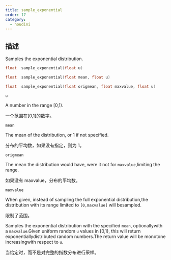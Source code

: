 ```yaml
---
title: sample_exponential
order: 17
category:
  - houdini
---
```

    
## 描述

Samples the exponential distribution.

```c
float  sample_exponential(float u)
```

```c
float  sample_exponential(float mean, float u)
```

```c
float  sample_exponential(float origmean, float maxvalue, float u)
```

`u`

A number in the range [0,1).

一个范围在[0,1]的数字。

`mean`

The mean of the distribution, or 1 if not specified.

分布的平均数，如果没有指定，则为 1。

`origmean`

The mean the distribution would have, were it not for `maxvalue`,limiting the
range.

如果没有 maxvalue，分布的平均数。

`maxvalue`

When given, instead of sampling the full exponential distribution,the
distribution with its range limited to `[0,maxvalue]` will besampled.

限制了范围。

Samples the exponential distribution with the specified `mean`, optionallywith
a `maxvalue`.Given uniform random `u` values in [0,1), this will return
exponentiallydistributed random numbers.The return value will be monotone
increasingwith respect to `u`.

当给定时，而不是对完整的指数分布进行采样。
